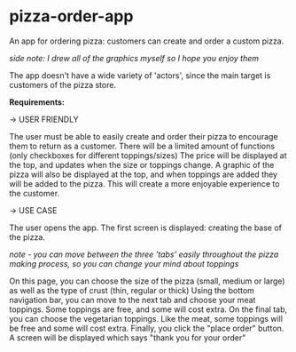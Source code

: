 # pizza-order-app

An app for ordering pizza: customers can create and order a custom pizza.

*side note: I drew all of the graphics myself so I hope you enjoy them*

The app doesn't have a wide variety of 'actors', since the main target is customers of the pizza store.

**Requirements:**

-> USER FRIENDLY

The user must be able to easily create and order their pizza to encourage them to return as a customer.
There will be a limited amount of functions (only checkboxes for different toppings/sizes)
The price will be displayed at the top, and updates when the size or toppings change.
A graphic of the pizza will also be displayed at the top, and when toppings are added they will be added to the pizza.
This will create a more enjoyable experience to the customer.

-> USE CASE

The user opens the app. The first screen is displayed: creating the base of the pizza.

*note - you can move between the three 'tabs' easily throughout the pizza making process, so you can change your mind about toppings*

On this page, you can choose the size of the pizza (small, medium or large) as well as the type of crust (thin, regular or thick)
Using the bottom navigation bar, you can move to the next tab and choose your meat toppings. Some toppings are free, and some will cost extra.
On the final tab, you can choose the vegetarian toppings. Like the meat, some toppings will be free and some will cost extra.
Finally, you click the "place order" button. A screen will be displayed which says "thank you for your order"
